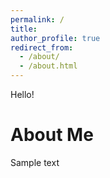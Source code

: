 ```yaml
---
permalink: /
title: 
author_profile: true
redirect_from: 
  - /about/
  - /about.html
---
```


Hello! 

# About Me 

Sample text
